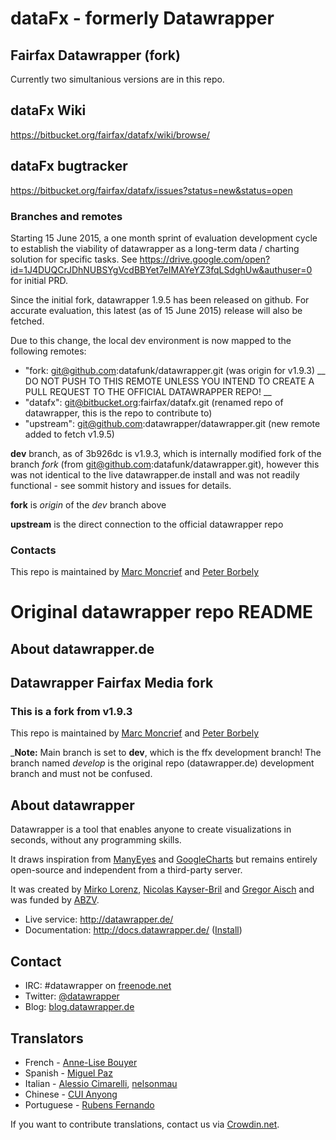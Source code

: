 # dataFx - formerly Datawrapper

## Fairfax Datawrapper (fork)
Currently two simultanious versions are in this repo.

## dataFx Wiki
https://bitbucket.org/fairfax/datafx/wiki/browse/

## dataFx bugtracker
https://bitbucket.org/fairfax/datafx/issues?status=new&status=open

### Branches and remotes
Starting 15 June 2015, a one month sprint of evaluation development cycle to establish the viability of datawrapper as a long-term data / charting solution for specific tasks. See https://drive.google.com/open?id=1J4DUQCrJDhNUBSYgVcdBBYet7eIMAYeYZ3fqLSdghUw&authuser=0 for initial PRD.

Since the initial fork, datawrapper 1.9.5 has been released on github. 
For accurate evaluation, this latest (as of 15 June 2015) release will also be fetched.

Due to this change, the local dev environment is now mapped to the following remotes:

- "fork: git@github.com:datafunk/datawrapper.git (was origin for v1.9.3) __ DO NOT PUSH TO THIS REMOTE UNLESS YOU INTEND TO CREATE A PULL REQUEST TO THE OFFICIAL DATAWRAPPER REPO! __
- "datafx": git@bitbucket.org:fairfax/datafx.git (renamed repo of datawrapper, this is the repo to contribute to)
- "upstream": git@github.com:datawrapper/datawrapper.git (new remote added to fetch v1.9.5)

__dev__ branch, as of 3b926dc is v1.9.3, which is internally modified fork of the branch _fork_ (from git@github.com:datafunk/datawrapper.git), however this was not identical to the live datawrapper.de install and was not readily functional - see sommit history and issues for details.

__fork__ is _origin_ of the _dev_ branch above

__upstream__ is the direct connection to the official datawrapper repo

### Contacts

This repo is maintained by [Marc Moncrief](mmoncrief@fairfaxmedia.com.au) and [Peter Borbely](pborbely@fairfaxmedia.com.au) 








# Original datawrapper repo README
## About datawrapper.de

## Datawrapper Fairfax Media fork

### This is a fork from v1.9.3

This repo is maintained by [Marc Moncrief](mmoncrief@fairfaxmedia.com.au) and [Peter Borbely](pborbely@fairfaxmedia.com.au) 

___Note:__ Main branch is set to __dev__, which  is the ffx development branch!
The branch named *develop* is the original repo (datawrapper.de) development branch and must not be confused.


## About datawrapper

Datawrapper is a tool that enables anyone to create visualizations in seconds, without any programming skills.

It draws inspiration from [ManyEyes](http://www-958.ibm.com/software/data/cognos/manyeyes/) and [GoogleCharts](https://developers.google.com/chart/) but remains entirely open-source and independent from a third-party server.

It was created by [Mirko Lorenz](http://www.mirkolorenz.com/), [Nicolas Kayser-Bril](http://nkb.fr) and [Gregor Aisch](http://driven-by-data.net/) and was funded by [ABZV](http://www.abzv.de/).

* Live service: <http://datawrapper.de/>
* Documentation: <http://docs.datawrapper.de/> ([Install](https://github.com/datawrapper/datawrapper/wiki/Installing-Datawrapper))

## Contact

* IRC: #datawrapper on [freenode.net](https://webchat.freenode.net/)
* Twitter: [@datawrapper](http://twitter.com/datawrapper)
* Blog: [blog.datawrapper.de](http://blog.datawrapper.de)

## Translators

* French - [Anne-Lise Bouyer](https://crowdin.net/profile/annelise)
* Spanish - [Miguel Paz](https://github.com/miguelpaz)
* Italian - [Alessio Cimarelli](https://crowdin.net/profile/jenkin), [nelsonmau](https://crowdin.net/profile/nelsonmau)
* Chinese - [CUI Anyong](https://github.com/xiaoyongzi)
* Portuguese - [Rubens Fernando](https://crowdin.net/profile/rubensfernando)

If you want to contribute translations, contact us via [Crowdin.net](https://crowdin.net/project/datawrapper).
